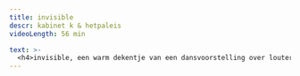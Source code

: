 ```yaml
---
title: invisible 
descr: kabinet k & hetpaleis
videoLength: 56 min

text: >-
  <h4>invisible, een warm dekentje van een dansvoorstelling over loutering, hoop en troost. </h4><p>Er is een mens die een vraag stelt. Ongedurig, vol verlangen.<br>Er is een wereld die zwijgt. Onverschillig en verpletterend.<br>Maar er is ook het leven dat steeds weer de bovenhand neemt, hoe dan ook.</p><p><em>invisible</em>, gecreëerd met 7 dansers van verschillende generaties, stelt de vraag naar wat het doet met een mens als hij zijn ijkpunten verliest.<br>Een voorstelling over loutering. Hoop. Troost.<br>Hoe we dansen op het slappe koord tussen alles en niets.<br>Hoe we fluiten in het donker.</p><p>‍<br>Over kabinet k</p><p>kabinet k gebruikt een danstaal die met weinig veel vertelt. Live muziek, de aanwezigheid van verschillende generaties op de scène en de invloed van de beeldende kunsten zijn constanten in hun werk. De creaties van <strong>Joke Laureyns</strong> en <strong>Kwint Manshoven</strong> bevinden zich op die delicate grens tussen wat kinderen kunnen lezen en volwassenen zullen (h)erkennen. De poëzie van hun werk is universeel.</p><p>De volgende jaren werken kabinet k en hetpaleis structureel samen. <em>Horses</em> was de eerste voorstelling in dit parcours.<br> </p><p>Beleef <em>invisible</em> vanuit jouw warm nest en dans en <a href="https://www.hetpaleis.be/pQnB3U3/theater-in-uw-kot-invisible" target="_blank">beweeg ook zelf met de acties</a>.</p><h5>Credits</h5><p>choreography Joke Laureyns &amp; Kwint Manshoven<br>dancers Louise Tanoto, Jacob Ingram-Dodd, Kwint Manshoven, Titus Messiaen, Lisse Vandevoort, Sueli Besson, Naïm Glas<br>music Stijn Ylode De Gezelle<br>scenography Stef Stessel<br>dramaturgy Mieke Versyp &amp; Liesbeth De Clercq (UIA intern)<br>costumes Valerie Le Roy<br>lighting design Stef Stessel &amp; Barbara De Wit<br>stage technique Barbara De Wit &amp; Lorin Duquesne<br>production kabinet k &amp; hetpaleis<br>co-production STUK<br>with support from the Flemish Community &amp; the city of Ghent<br>with thanks to NTGent</p><p>‍</p>
---
```

